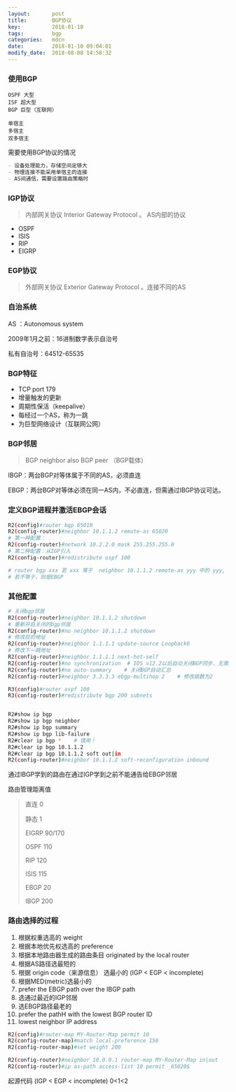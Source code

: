 ```yaml
---
layout:       post
title:        BGP协议
key:          2018-01-10
tags:         bgp
categories:   mdcn
date:         2018-01-10 09:04:01
modify_date:  2018-08-08 14:58:32
---
```


### 使用BGP

```
OSPF 大型
ISF 超大型
BGP 巨型（互联网）

单宿主
多宿主
双多宿主
```

需要使用BGP协议的情况

```markdown
- 设备处理能力，存储空间足够大
- 物理连接不能采用单宿主的连接
- AS间通信，需要设置路由策略时
```

<!-- more -->

### IGP协议

> 内部网关协议 Interior Gateway Protocol 。 AS内部的协议

- OSPF
- ISIS
- RIP
- EIGRP

### EGP协议

> 外部网关协议 Exterior Gateway Protocol 。连接不同的AS

### 自治系统

AS ：Autonomous system

2009年1月之前：16进制数字表示自治号

私有自治号：64512-65535

### BGP特征

- TCP port 179
- 增量触发的更新
- 周期性保活（keepalive）
- 每经过一个AS，称为一跳
- 为巨型网络设计（互联网公网）

### BGP邻居

> BGP neighbor also BGP peer （BGP载体）

IBGP：两台BGP对等体属于不同的AS，必须直连

EBGP：两台BGP对等体必须在同一AS内，不必直连，但需通过IBGP协议可达。

### 定义BGP进程并激活EBGP会话

```sh
R2(config)#router bgp 65010
R2(config-router)#neighbor 10.1.1.2 remote-as 65020
# 第一种配置：
R2(config-router)#network 10.2.2.0 mask 255.255.255.0
# 第二种配置：从IGP引入
R2(config-router)#redistribute ospf 100

# router bgp xxx 若 xxx 等于  neighbor 10.1.1.2 remote-as yyy 中的 yyy, 则是IBGP。
# 若不等于，则是EBGP
```

### 其他配置 

``` sh
# 关闭bgp邻居
R2(config-router)#neighbor 10.1.1.2 shutdown
# 重新开启关闭的bgp邻居
R2(config-router)#no neighbor 10.1.1.2 shutdown
# 修改目的地址
R2(config-router)#neighbor 1.1.1.1 update-source Loopback0
# 修改下一跳地址
R2(config-router)#neighbor 1.1.1.1 next-hot-self
R2(config-router)#no synchronization  # IOS v12.2以后自动关闭BGP同步，无需配此条
R2(config-router)#no auto-summary    # 关闭BGP自动汇总
R2(config-router)#neighbor 3.3.3.3 ebgp-multihop 2    # 修改跳数为2

R3(config)#router ospf 100
R3(config-router)#redistribute bgp 200 subnets


R2#show ip bgp
R2#show ip bgp neighbor
R2#show ip bgp summary
R2#show ip bgp lib-failure
R2#clear ip bgp *    # 慎用！
R2#clear ip bgp 10.1.1.2
R2#clear ip bgp 10.1.1.2 soft out|in
R2(config-router)#neighbor 10.1.1.2 soft-reconfiguration inbound

```

通过IBGP学到的路由在通过IGP学到之前不能通告给EBGP邻居

路由管理距离值

> 直连 0
>
> 静态 1
>
> EIGRP 90/170
>
> OSPF 110
>
> RIP 120
>
> ISIS 115
>
> EBGP 20
>
> IBGP 200

### 路由选择的过程

1. 根据权重选高的 weight
2. 根据本地优先权选高的 preference
3. 根据本地路由器生成的路由条目 originated by the local router
4. 根据AS路径选最短的
5. 根据 origin code（来源信息） 选最小的 (IGP < EGP < incomplete)
6. 根据MED(metric)选最小的
7. prefer the EBGP path over the IBGP path
8. 选通过最近的IGP邻居
9. 选EBGP路径最老的
10. prefer the pathH with the lowest BGP router ID
11. lowest neighbor IP address

```sh
R2(config)#router-map MY-Router-Map permit 10
R2(config-router-map)#match local-preference 150
R2(config-router-map)#set weight 200

R2(config-router)#neighbor 10.0.0.1 router-map MY-Router-Map in|out
R2(config-router)#ip as-path access-list 10 permit _65020$

```

起源代码 (IGP < EGP < incomplete) 0<1<2